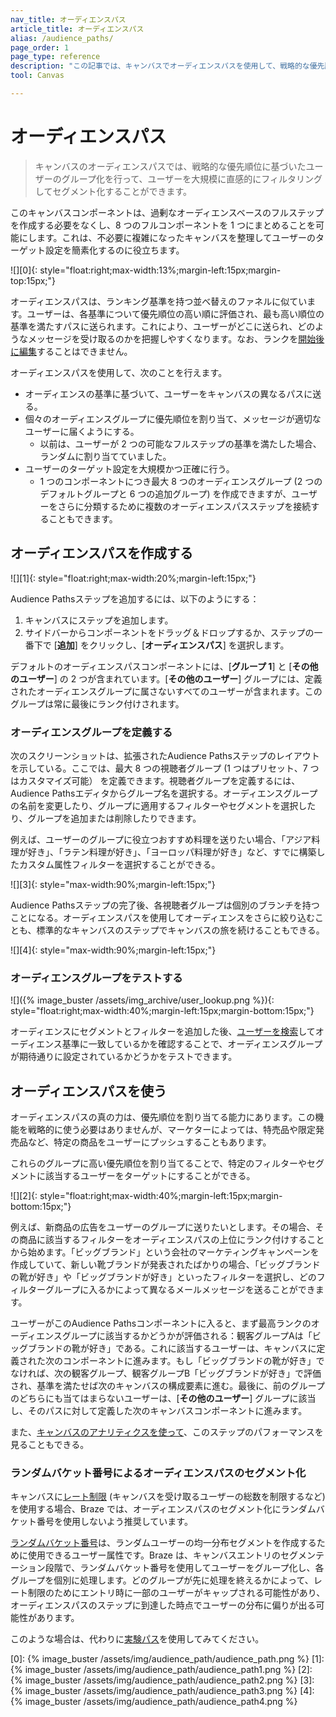 ```yaml
---
nav_title: オーディエンスパス 
article_title: オーディエンスパス 
alias: /audience_paths/
page_order: 1
page_type: reference
description: "この記事では、キャンバスでオーディエンスパスを使用して、戦略的な優先順位に基づいたユーザーのグループ化を行って、ユーザーを大規模に直感的にフィルタリングしてセグメント化する方法について説明します。"
tool: Canvas

---
```


# オーディエンスパス 

> キャンバスのオーディエンスパスでは、戦略的な優先順位に基づいたユーザーのグループ化を行って、ユーザーを大規模に直感的にフィルタリングしてセグメント化することができます。 

このキャンバスコンポーネントは、過剰なオーディエンスベースのフルステップを作成する必要をなくし、8 つのフルコンポーネントを 1 つにまとめることを可能にします。これは、不必要に複雑になったキャンバスを整理してユーザーのターゲット設定を簡素化するのに役立ちます。 

![][0]{: style="float:right;max-width:13%;margin-left:15px;margin-top:15px;"}

オーディエンスパスは、ランキング基準を持つ並べ替えのファネルに似ています。ユーザーは、各基準について優先順位の高い順に評価され、最も高い順位の基準を満たすパスに送られます。これにより、ユーザーがどこに送られ、どのようなメッセージを受け取るのかを把握しやすくなります。なお、ランクを[開始後に編集]({{site.baseurl}}/user_guide/engagement_tools/canvas/managing_canvases/change_your_canvas_after_launch/)することはできません。

オーディエンスパスを使用して、次のことを行えます。

- オーディエンスの基準に基づいて、ユーザーをキャンバスの異なるパスに送る。
- 個々のオーディエンスグループに優先順位を割り当て、メッセージが適切なユーザーに届くようにする。 
  - 以前は、ユーザーが 2 つの可能なフルステップの基準を満たした場合、ランダムに割り当てていました。 
- ユーザーのターゲット設定を大規模かつ正確に行う。
  - 1 つのコンポーネントにつき最大 8 つのオーディエンスグループ (2 つのデフォルトグループと 6 つの追加グループ) を作成できますが、ユーザーをさらに分類するために複数のオーディエンスパスステップを接続することもできます。 

## オーディエンスパスを作成する

![][1]{: style="float:right;max-width:20%;margin-left:15px;"}

Audience Pathsステップを追加するには、以下のようにする： 

1. キャンバスにステップを追加します。 
2. サイドバーからコンポーネントをドラッグ＆ドロップするか、ステップの一番下で <i class="fas fa-plus-circle"></i>\[**追加**] をクリックし、\[**オーディエンスパス**] を選択します。

デフォルトのオーディエンスパスコンポーネントには、\[**グループ 1**] と \[**その他のユーザー**] の 2 つが含まれています。\[**その他のユーザー**] グループには、定義されたオーディエンスグループに属さないすべてのユーザーが含まれます。このグループは常に最後にランク付けされます。

### オーディエンスグループを定義する

次のスクリーンショットは、拡張されたAudience Pathsステップのレイアウトを示している。ここでは、最大 8 つの視聴者グループ (1 つはプリセット、7 つはカスタマイズ可能） を定義できます。視聴者グループを定義するには、Audience Pathsエディタからグループ名を選択する。オーディエンスグループの名前を変更したり、グループに適用するフィルターやセグメントを選択したり、グループを追加または削除したりできます。

例えば、ユーザーのグループに役立つおすすめ料理を送りたい場合、「アジア料理が好き」、「ラテン料理が好き」、「ヨーロッパ料理が好き」など、すでに構築したカスタム属性フィルターを選択することができる。 

![][3]{: style="max-width:90%;margin-left:15px;"}

Audience Pathsステップの完了後、各視聴者グループは個別のブランチを持つことになる。オーディエンスパスを使用してオーディエンスをさらに絞り込むことも、標準的なキャンバスのステップでキャンバスの旅を続けることもできる。 

![][4]{: style="max-width:90%;margin-left:15px;"}

### オーディエンスグループをテストする

![]({% image_buster /assets/img_archive/user_lookup.png %}){: style="float:right;max-width:40%;margin-left:15px;margin-bottom:15px;"}

オーディエンスにセグメントとフィルターを追加した後、[ユーザーを検索]({{site.baseurl}}/user_guide/engagement_tools/segments/user_lookup/)してオーディエンス基準に一致しているかを確認することで、オーディエンスグループが期待通りに設定されているかどうかをテストできます。 

## オーディエンスパスを使う

オーディエンスパスの真の力は、優先順位を割り当てる能力にあります。この機能を戦略的に使う必要はありませんが、マーケターによっては、特売品や限定発売品など、特定の商品をユーザーにプッシュすることもあります。 

これらのグループに高い優先順位を割り当てることで、特定のフィルターやセグメントに該当するユーザーをターゲットにすることができる。

![][2]{: style="float:right;max-width:40%;margin-left:15px;margin-bottom:15px;"}

例えば、新商品の広告をユーザーのグループに送りたいとします。その場合、その商品に該当するフィルターをオーディエンスパスの上位にランク付けすることから始めます。「ビッグブランド」という会社のマーケティングキャンペーンを作成していて、新しい靴ブランドが発表されたばかりの場合、「ビッグブランドの靴が好き」や「ビッグブランドが好き」といったフィルターを選択し、どのフィルターグループに入るかによって異なるメールメッセージを送ることができます。 

ユーザーがこのAudience Pathsコンポーネントに入ると、まず最高ランクのオーディエンスグループに該当するかどうかが評価される：観客グループAは「ビッグブランドの靴が好き」である。これに該当するユーザーは、キャンバスに定義された次のコンポーネントに進みます。もし「ビッグブランドの靴が好き」でなければ、次の観客グループ、観客グループB「ビッグブランドが好き」で評価され、基準を満たせば次のキャンバスの構成要素に進む。最後に、前のグループのどちらにも当てはまらないユーザーは、\[**その他のユーザー**] グループに該当し、そのパスに対して定義した次のキャンバスコンポーネントに進みます。

また、[キャンバスのアナリティクスを使って]({{site.baseurl}}/user_guide/engagement_tools/canvas/testing_canvases/measuring_and_testing_with_canvas_analytics/#performance-visualization)、このステップのパフォーマンスを見ることもできる。

### ランダムバケット番号によるオーディエンスパスのセグメント化

キャンバスに[レート制限]({{site.baseurl}}/user_guide/engagement_tools/campaigns/building_campaigns/rate-limiting/) (キャンバスを受け取るユーザーの総数を制限するなど) を使用する場合、Braze では、オーディエンスパスのセグメント化にランダムバケット番号を使用しないよう推奨しています。 

[ランダムバケット番号]({{site.baseurl}}/user_guide/engagement_tools/campaigns/testing_and_more/ab_testing_with_random_buckets/)は、ランダムユーザーの均一分布セグメントを作成するために使用できるユーザー属性です。Braze は、キャンバスエントリのセグメンテーション段階で、ランダムバケット番号を使用してユーザーをグループ化し、各グループを個別に処理します。どのグループが先に処理を終えるかによって、レート制限のためにエントリ時に一部のユーザーがキャップされる可能性があり、オーディエンスパスのステップに到達した時点でユーザーの分布に偏りが出る可能性があります。

このような場合は、代わりに[実験パス]({{site.baseurl}}/user_guide/engagement_tools/canvas/canvas_components/experiment_step/)を使用してみてください。

[0]: {% image_buster /assets/img/audience_path/audience_path.png %}
[1]: {% image_buster /assets/img/audience_path/audience_path1.png %}
[2]: {% image_buster /assets/img/audience_path/audience_path2.png %}
[3]: {% image_buster /assets/img/audience_path/audience_path3.png %}
[4]: {% image_buster /assets/img/audience_path/audience_path4.png %}
